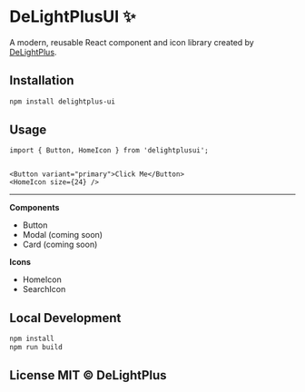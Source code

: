 # DeLightPlusUI ✨

A modern, reusable React component and icon library created by [DeLightPlus](https://github.com/DeLightPlus).

## Installation

```bash
npm install delightplus-ui
```

## Usage
```tsx
import { Button, HomeIcon } from 'delightplusui';


<Button variant="primary">Click Me</Button>
<HomeIcon size={24} />
```

---
**Components**
- Button
- Modal (coming soon)
- Card (coming soon)

**Icons**
- HomeIcon
- SearchIcon

## Local Development
```bash
npm install
npm run build
```

License
MIT © DeLightPlus
---


<!--
When you release stable versions:
 ```bash
git tag v1.0.0
git push origin v1.0.0
``` -->
